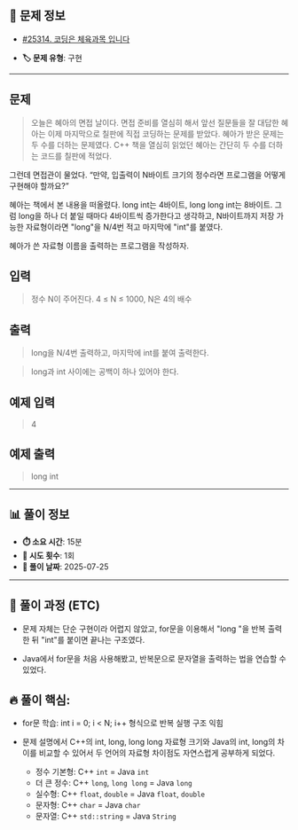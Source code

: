 ## 📍 문제 정보

- [#25314. 코딩은 체육과목 입니다](https://www.acmicpc.net/problem/25314)
  <img src="https://static.solved.ac/tier_small/1.svg" width="16" height="16">

- **🏷️ 문제 유형**: 구현

---

## 문제

> 오늘은 혜아의 면접 날이다. 면접 준비를 열심히 해서 앞선 질문들을 잘 대답한 혜아는 이제 마지막으로 칠판에 직접 코딩하는 문제를 받았다. 혜아가 받은 문제는 두 수를 더하는 문제였다.
C++ 책을 열심히 읽었던 혜아는 간단히 두 수를 더하는 코드를 칠판에 적었다.

그런데 면접관이 물었다.
“만약, 입출력이 N바이트 크기의 정수라면 프로그램을 어떻게 구현해야 할까요?”

혜아는 책에서 본 내용을 떠올렸다. long int는 4바이트, long long int는 8바이트.
그럼 long을 하나 더 붙일 때마다 4바이트씩 증가한다고 생각하고,
N바이트까지 저장 가능한 자료형이라면 "long"을 N/4번 적고 마지막에 "int"를 붙였다.

혜아가 쓴 자료형 이름을 출력하는 프로그램을 작성하자.

## 입력

> 정수 N이 주어진다.
> 4 ≤ N ≤ 1000, N은 4의 배수

## 출력

> long을 N/4번 출력하고, 마지막에 int를 붙여 출력한다.

> long과 int 사이에는 공백이 하나 있어야 한다.

## 예제 입력

> 4

## 예제 출력

> long int

---

## 📊 풀이 정보

- **⏱️ 소요 시간**: 15분
- **🔄 시도 횟수**: 1회
- **📅 풀이 날짜**: 2025-07-25

---

## 💭 풀이 과정 (ETC)

- 문제 자체는 단순 구현이라 어렵지 않았고, for문을 이용해서 "long "을 반복 출력한 뒤 "int"를 붙이면 끝나는 구조였다.

- Java에서 for문을 처음 사용해봤고, 반복문으로 문자열을 출력하는 법을 연습할 수 있었다.


## 🔥 풀이 핵심:  
- for문 학습: int i = 0; i < N; i++ 형식으로 반복 실행 구조 익힘
- 문제 설명에서 C++의 int, long, long long 자료형 크기와 Java의 int, long의 차이를 비교할 수 있어서 두 언어의 자료형 차이점도 자연스럽게 공부하게 되었다.

  - 정수 기본형: C++ `int`  = Java `int`
  - 더 큰 정수: C++ `long`, `long long` = Java `long`
  - 실수형:     C++ `float`, `double` = Java `float`, `double`
  - 문자형:     C++ `char` = Java `char`
  - 문자열:     C++ `std::string` = Java `String`
